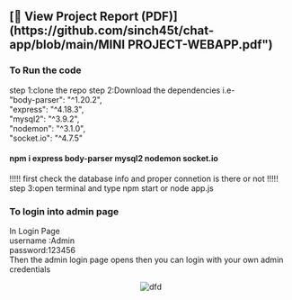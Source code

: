 <h2>[📄 View Project Report (PDF)](https://github.com/sinch45t/chat-app/blob/main/MINI PROJECT-WEBAPP.pdf")
<h3>To Run the code</h3>
<p>
step 1:clone the repo
step 2:Download the dependencies i.e-<br>
"body-parser": "^1.20.2",<br>                                      "express": "^4.18.3",<br>
"mysql2": "^3.9.2",<br>
"nodemon": "^3.1.0",<br>
"socket.io": "^4.7.5"<br>
 
<h4>npm i express body-parser mysql2 nodemon socket.io</h4>
!!!!! first check the database info and proper connetion is there or not !!!!!
step 3:open terminal and type npm start or node app.js
<h3>To login into admin page</h3>
In Login Page <br>
username :Admin<br>
password:123456<br>
Then the admin login page opens then you can login with your own admin credentials
</p>

<p align = "center">
  <img src="C:\Users\sinch\Downloads\g\Data flow diagram.png" title="dfd">
</p>
